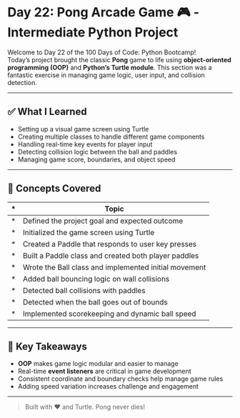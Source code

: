 # Day 22: Pong Arcade Game 🎮 - Intermediate Python Project

Welcome to Day 22 of the 100 Days of Code: Python Bootcamp!  
Today’s project brought the classic **Pong** game to life using **object-oriented programming (OOP)** and **Python’s Turtle module**. This section was a fantastic exercise in managing game logic, user input, and collision detection.

---

## ✅ What I Learned

- Setting up a visual game screen using Turtle
- Creating multiple classes to handle different game components
- Handling real-time key events for player input
- Detecting collision logic between the ball and paddles
- Managing game score, boundaries, and object speed

---

## 🧠 Concepts Covered

| * | Topic |
|---|-------|
|*| Defined the project goal and expected outcome |
|*| Initialized the game screen using Turtle |
|*| Created a Paddle that responds to user key presses |
|*| Built a Paddle class and created both player paddles |
|*| Wrote the Ball class and implemented initial movement |
|*| Added ball bouncing logic on wall collisions |
|*| Detected ball collisions with paddles |
|*| Detected when the ball goes out of bounds |
|*| Implemented scorekeeping and dynamic ball speed |

---

## 🎯 Key Takeaways

- **OOP** makes game logic modular and easier to manage
- Real-time **event listeners** are critical in game development
- Consistent coordinate and boundary checks help manage game rules
- Adding speed variation increases challenge and engagement

---

> Built with ❤️ and Turtle. Pong never dies!
